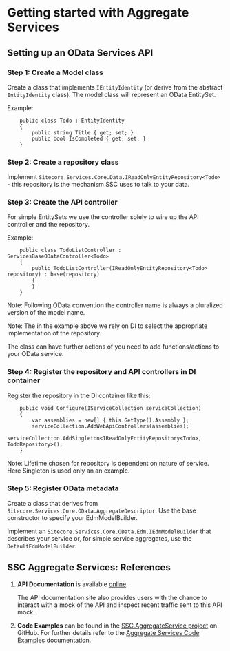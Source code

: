 # Getting started with Aggregate Services

## Setting up an OData Services API

### Step 1: Create a Model class

Create a class that implements `IEntityIdentity` (or derive from the abstract `EntityIdentity` class). The model class will represent an OData EntitySet.

Example:

```
    public class Todo : EntityIdentity
    {
        public string Title { get; set; }
        public bool IsCompleted { get; set; }
    }
```

### Step 2: Create a repository class

Implement `Sitecore.Services.Core.Data.IReadOnlyEntityRepository<Todo>` - this repository is the mechanism SSC uses to talk to your data.

### Step 3: Create the API controller 

For simple EntitySets we use the controller solely to wire up the API controller and the repository.

Example:

```
    public class TodoListController : ServicesBaseODataController<Todo>
    {
        public TodoListController(IReadOnlyEntityRepository<Todo> repository) : base(repository)
        {
        }
    }
```

Note: Following OData convention the controller name is always a pluralized version of the model name. 

Note: The in the example above we rely on DI to select the appropriate implementation of the repository.

The class can have further actions of you need to add functions/actions to your OData service.

### Step 4: Register the repository and API controllers in DI container

Register the repository in the DI container like this:

```
    public void Configure(IServiceCollection serviceCollection)
    {
        var assemblies = new[] { this.GetType().Assembly };
        serviceCollection.AddWebApiControllers(assemblies);
        serviceCollection.AddSingleton<IReadOnlyEntityRepository<Todo>, TodoRepository>();
    }
```

Note: Lifetime chosen for repository is dependent on nature of service. Here Singleton is used only an an example.

### Step 5: Register OData metadata

Create a class that derives from `Sitecore.Services.Core.OData.AggregateDescriptor`. Use the base constructor to specify your EdmModelBuilder.

Implement an `Sitecore.Services.Core.OData.Edm.IEdmModelBuilder` that describes your service or, for simple service aggregates, use the `DefaultEdmModelBuilder`. 


## SSC Aggregate Services: References

1. **API Documentation** is available [online][2].

    The API documentation site also provides users with the chance to interact with a mock of the API and inspect recent traffic sent to this API mock.

2. **Code Examples** can be found in the [SSC.AggregateService project][1] on GitHub. For further details refer to the [Aggregate Services Code Examples][3] documentation.



 [1]: https://github.com/kevinobee/SSC.AggregateService/
 [2]: http://docs.sscaggregateservice.apiary.io/
 [3]: Aggregate-Services-Code-Examples.md
